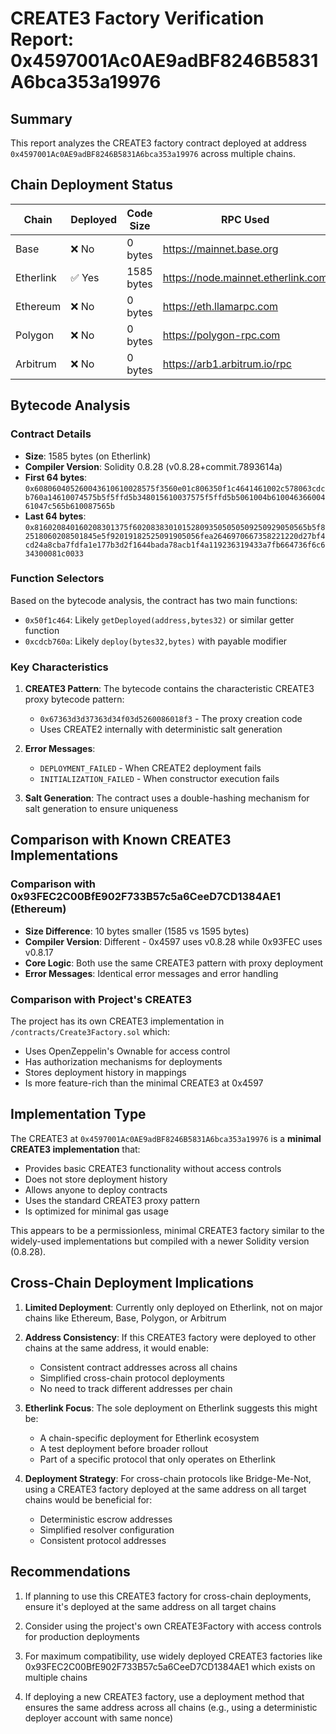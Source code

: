 # CREATE3 Factory Verification Report: 0x4597001Ac0AE9adBF8246B5831A6bca353a19976

## Summary

This report analyzes the CREATE3 factory contract deployed at address `0x4597001Ac0AE9adBF8246B5831A6bca353a19976` across multiple chains.

## Chain Deployment Status

| Chain | Deployed | Code Size | RPC Used |
|-------|----------|-----------|----------|
| Base | ❌ No | 0 bytes | https://mainnet.base.org |
| Etherlink | ✅ Yes | 1585 bytes | https://node.mainnet.etherlink.com |
| Ethereum | ❌ No | 0 bytes | https://eth.llamarpc.com |
| Polygon | ❌ No | 0 bytes | https://polygon-rpc.com |
| Arbitrum | ❌ No | 0 bytes | https://arb1.arbitrum.io/rpc |

## Bytecode Analysis

### Contract Details
- **Size**: 1585 bytes (on Etherlink)
- **Compiler Version**: Solidity 0.8.28 (v0.8.28+commit.7893614a)
- **First 64 bytes**: `0x608060405260043610610028575f3560e01c806350f1c4641461002c578063cdcb760a14610074575b5f5ffd5b348015610037575f5ffd5b5061004b61004636600461047c565b610087565b`
- **Last 64 bytes**: `0x816020840160208301375f602083830101528093505050509250929050565b5f82518060208501845e5f92019182525091905056fea2646970667358221220d27bf4cd24a8cba7fdfa1e177b3d2f1644bada78acb1f4a119236319433a7fb664736f6c634300081c0033`

### Function Selectors
Based on the bytecode analysis, the contract has two main functions:
- `0x50f1c464`: Likely `getDeployed(address,bytes32)` or similar getter function
- `0xcdcb760a`: Likely `deploy(bytes32,bytes)` with payable modifier

### Key Characteristics
1. **CREATE3 Pattern**: The bytecode contains the characteristic CREATE3 proxy bytecode pattern:
   - `0x67363d3d37363d34f03d5260086018f3` - The proxy creation code
   - Uses CREATE2 internally with deterministic salt generation

2. **Error Messages**:
   - `DEPLOYMENT_FAILED` - When CREATE2 deployment fails
   - `INITIALIZATION_FAILED` - When constructor execution fails

3. **Salt Generation**: The contract uses a double-hashing mechanism for salt generation to ensure uniqueness

## Comparison with Known CREATE3 Implementations

### Comparison with 0x93FEC2C00BfE902F733B57c5a6CeeD7CD1384AE1 (Ethereum)
- **Size Difference**: 10 bytes smaller (1585 vs 1595 bytes)
- **Compiler Version**: Different - 0x4597 uses v0.8.28 while 0x93FEC uses v0.8.17
- **Core Logic**: Both use the same CREATE3 pattern with proxy deployment
- **Error Messages**: Identical error messages and error handling

### Comparison with Project's CREATE3
The project has its own CREATE3 implementation in `/contracts/Create3Factory.sol` which:
- Uses OpenZeppelin's Ownable for access control
- Has authorization mechanisms for deployments
- Stores deployment history in mappings
- Is more feature-rich than the minimal CREATE3 at 0x4597

## Implementation Type

The CREATE3 at `0x4597001Ac0AE9adBF8246B5831A6bca353a19976` is a **minimal CREATE3 implementation** that:
- Provides basic CREATE3 functionality without access controls
- Does not store deployment history
- Allows anyone to deploy contracts
- Uses the standard CREATE3 proxy pattern
- Is optimized for minimal gas usage

This appears to be a permissionless, minimal CREATE3 factory similar to the widely-used implementations but compiled with a newer Solidity version (0.8.28).

## Cross-Chain Deployment Implications

1. **Limited Deployment**: Currently only deployed on Etherlink, not on major chains like Ethereum, Base, Polygon, or Arbitrum

2. **Address Consistency**: If this CREATE3 factory were deployed to other chains at the same address, it would enable:
   - Consistent contract addresses across all chains
   - Simplified cross-chain protocol deployments
   - No need to track different addresses per chain

3. **Etherlink Focus**: The sole deployment on Etherlink suggests this might be:
   - A chain-specific deployment for Etherlink ecosystem
   - A test deployment before broader rollout
   - Part of a specific protocol that only operates on Etherlink

4. **Deployment Strategy**: For cross-chain protocols like Bridge-Me-Not, using a CREATE3 factory deployed at the same address on all target chains would be beneficial for:
   - Deterministic escrow addresses
   - Simplified resolver configuration
   - Consistent protocol addresses

## Recommendations

1. If planning to use this CREATE3 factory for cross-chain deployments, ensure it's deployed at the same address on all target chains

2. Consider using the project's own CREATE3Factory with access controls for production deployments

3. For maximum compatibility, use widely deployed CREATE3 factories like 0x93FEC2C00BfE902F733B57c5a6CeeD7CD1384AE1 which exists on multiple chains

4. If deploying a new CREATE3 factory, use a deployment method that ensures the same address across all chains (e.g., using a deterministic deployer account with same nonce)